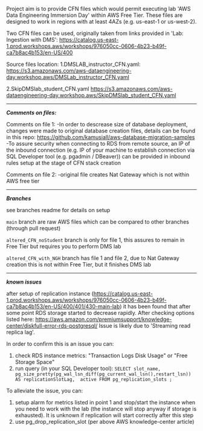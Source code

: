 Project aim is to provide CFN files which would permit executing lab 'AWS Data Engineering Immersion Day' within AWS Free Tier. These files are designed to work in regions with at least 4AZs (e.g. us-east-1 or us-west-2).

Two CFN files can be used, originally taken from links provided in 'Lab: Ingestion with DMS': https://catalog.us-east-1.prod.workshops.aws/workshops/976050cc-0606-4b23-b49f-ca7b8ac4b153/en-US/400

Source files location: 
1.DMSLAB_instructor_CFN.yaml:
https://s3.amazonaws.com/aws-dataengineering-day.workshop.aws/DMSLab_instructor_CFN.yaml

2.SkipDMSlab_student_CFN.yaml
https://s3.amazonaws.com/aws-dataengineering-day.workshop.aws/SkipDMSlab_student_CFN.yaml

***
***Comments on files:***

Comments on file 1:
-In order to descrease size of database deployment, changes were made to original database creation files, details can be found in this repo: https://github.com/kamusiall/aws-database-migration-samples
-To assure security when connecting to RDS from remote source, an IP of the inbound connection (e.g. IP of your machine to establish connection via SQL Developer tool (e.g. pgadmin / DBeaver)) can be provided in inbound rules setup at the stage of CFN stack creation

Comments on file 2:
-original file creates Nat Gateway which is not within AWS free tier

***
***Branches***

see branches readme for details on setup

`main` branch are raw AWS files which can be compared to other branches (through pull request)

`altered_CFN_noStudent` branch is only for file 1, this assures to remain in Free Tier but requires you to perform DMS lab

`altered_CFN_with_NGH` branch has file 1 and file 2, due to Nat Gateway creation this is not within Free Tier, but it finishes DMS lab

***
***known issues***

after setup of replication instance (https://catalog.us-east-1.prod.workshops.aws/workshops/976050cc-0606-4b23-b49f-ca7b8ac4b153/en-US/400/401/430-main-lab) it has been found that after some point RDS storage started to decrease rapidly. After checking options listed here:
https://aws.amazon.com/premiumsupport/knowledge-center/diskfull-error-rds-postgresql/
Issue is likely due to 'Streaming read replica lag'.

In order to confirm this is an issue you can:
1. check RDS instance metrics: "Transaction Logs Disk Usage" or "Free Storage Space"
2. run query (in your SQL Developer tool): `SELECT slot_name, pg_size_pretty(pg_wal_lsn_diff(pg_current_wal_lsn(),restart_lsn)) AS replicationSlotLag, 
active FROM pg_replication_slots ;`

To alleviate the issue, you can:
1. setup alarm for metrics listed in point 1 and stop/start the instance when you need to work with the lab (the instance will stop anyway if storage is exhausted). It is unknown if replication will start correctly after this step
2. use pg_drop_replication_slot (per above AWS knowledge-center article)
